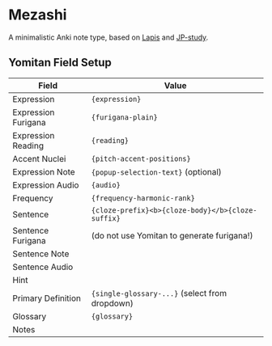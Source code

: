 # Mezashi

A minimalistic Anki note type, based on [Lapis](https://github.com/donkuri/lapis)
and [JP-study](https://github.com/rudnam/JP-study).

## Yomitan Field Setup

| Field               | Value                                             |
|---------------------|---------------------------------------------------|
| Expression          | `{expression}`                                    |
| Expression Furigana | `{furigana-plain}`                                |
| Expression Reading  | `{reading}`                                       |
| Accent Nuclei       | `{pitch-accent-positions}`                        |
| Expression Note     | `{popup-selection-text}` (optional)               |
| Expression Audio    | `{audio}`                                         |
| Frequency           | `{frequency-harmonic-rank}`                       |
| Sentence            | `{cloze-prefix}<b>{cloze-body}</b>{cloze-suffix}` |
| Sentence Furigana   | (do not use Yomitan to generate furigana!)        |
| Sentence Note       |                                                   |
| Sentence Audio      |                                                   |
| Hint                |                                                   |
| Primary Definition  | `{single-glossary-...}` (select from dropdown)    |
| Glossary            | `{glossary}`                                      |
| Notes               |                                                   |
